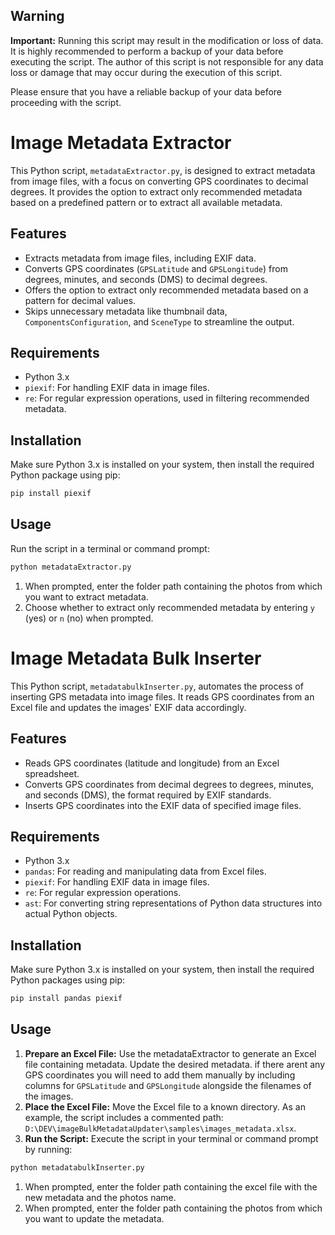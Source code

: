 
## Warning

**Important:** Running this script may result in the modification or loss of data. It is highly recommended to perform a backup of your data before executing the script. The author of this script is not responsible for any data loss or damage that may occur during the execution of this script.

Please ensure that you have a reliable backup of your data before proceeding with the script.


# Image Metadata Extractor

This Python script, `metadataExtractor.py`, is designed to extract metadata from image files, with a focus on converting GPS coordinates to decimal degrees. It provides the option to extract only recommended metadata based on a predefined pattern or to extract all available metadata.

## Features

- Extracts metadata from image files, including EXIF data.
- Converts GPS coordinates (`GPSLatitude` and `GPSLongitude`) from degrees, minutes, and seconds (DMS) to decimal degrees.
- Offers the option to extract only recommended metadata based on a pattern for decimal values.
- Skips unnecessary metadata like thumbnail data, `ComponentsConfiguration`, and `SceneType` to streamline the output.

## Requirements

- Python 3.x
- `piexif`: For handling EXIF data in image files.
- `re`: For regular expression operations, used in filtering recommended metadata.

## Installation

Make sure Python 3.x is installed on your system, then install the required Python package using pip:

```bash
pip install piexif
```

## Usage

Run the script in a terminal or command prompt:
```bash
python metadataExtractor.py
```
1. When prompted, enter the folder path containing the photos from which you want to extract metadata.
2. Choose whether to extract only recommended metadata by entering `y` (yes) or `n` (no) when prompted.


# Image Metadata Bulk Inserter

This Python script, `metadatabulkInserter.py`, automates the process of inserting GPS metadata into image files. It reads GPS coordinates from an Excel file and updates the images' EXIF data accordingly.

## Features

- Reads GPS coordinates (latitude and longitude) from an Excel spreadsheet.
- Converts GPS coordinates from decimal degrees to degrees, minutes, and seconds (DMS), the format required by EXIF standards.
- Inserts GPS coordinates into the EXIF data of specified image files.

## Requirements

- Python 3.x
- `pandas`: For reading and manipulating data from Excel files.
- `piexif`: For handling EXIF data in image files.
- `re`: For regular expression operations.
- `ast`: For converting string representations of Python data structures into actual Python objects.

## Installation

Make sure Python 3.x is installed on your system, then install the required Python packages using pip:

```bash
pip install pandas piexif
```

## Usage

1. **Prepare an Excel File:** Use the metadataExtractor to generate an Excel file containing metadata. Update the desired metadata. if there arent any GPS coordinates you will need to add them manually by including columns for `GPSLatitude` and `GPSLongitude` alongside the filenames of the images.
2. **Place the Excel File:** Move the Excel file to a known directory. As an example, the script includes a commented path: `D:\DEV\imageBulkMetadataUpdater\samples\images_metadata.xlsx`.
3. **Run the Script:** Execute the script in your terminal or command prompt by running:

```bash
python metadatabulkInserter.py
```

1. When prompted, enter the folder path containing the excel file with the new metadata and the photos name.
2. When prompted, enter the folder path containing the photos from which you want to update the metadata.

